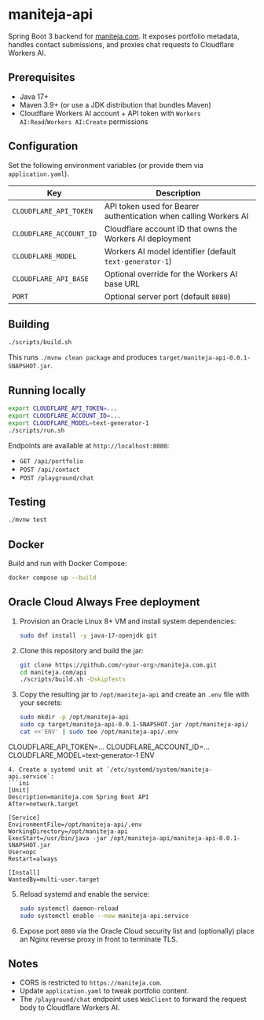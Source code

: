 # maniteja-api

Spring Boot 3 backend for [maniteja.com](https://maniteja.com). It exposes portfolio metadata, handles contact submissions, and proxies chat requests to Cloudflare Workers AI.

## Prerequisites

* Java 17+
* Maven 3.9+ (or use a JDK distribution that bundles Maven)
* Cloudflare Workers AI account + API token with `Workers AI:Read`/`Workers AI:Create` permissions

## Configuration

Set the following environment variables (or provide them via `application.yaml`).

| Key | Description |
| --- | --- |
| `CLOUDFLARE_API_TOKEN` | API token used for Bearer authentication when calling Workers AI |
| `CLOUDFLARE_ACCOUNT_ID` | Cloudflare account ID that owns the Workers AI deployment |
| `CLOUDFLARE_MODEL` | Workers AI model identifier (default `text-generator-1`) |
| `CLOUDFLARE_API_BASE` | Optional override for the Workers AI base URL |
| `PORT` | Optional server port (default `8080`) |

## Building

```bash
./scripts/build.sh
```

This runs `./mvnw clean package` and produces `target/maniteja-api-0.0.1-SNAPSHOT.jar`.

## Running locally

```bash
export CLOUDFLARE_API_TOKEN=...
export CLOUDFLARE_ACCOUNT_ID=...
export CLOUDFLARE_MODEL=text-generator-1
./scripts/run.sh
```

Endpoints are available at `http://localhost:8080`:

* `GET /api/portfolio`
* `POST /api/contact`
* `POST /playground/chat`

## Testing

```bash
./mvnw test
```

## Docker

Build and run with Docker Compose:

```bash
docker compose up --build
```

## Oracle Cloud Always Free deployment

1. Provision an Oracle Linux 8+ VM and install system dependencies:
   ```bash
   sudo dnf install -y java-17-openjdk git
   ```
2. Clone this repository and build the jar:
   ```bash
   git clone https://github.com/<your-org>/maniteja.com.git
   cd maniteja.com/api
   ./scripts/build.sh -DskipTests
   ```
3. Copy the resulting jar to `/opt/maniteja-api` and create an `.env` file with your secrets:
   ```bash
   sudo mkdir -p /opt/maniteja-api
   sudo cp target/maniteja-api-0.0.1-SNAPSHOT.jar /opt/maniteja-api/
   cat <<'ENV' | sudo tee /opt/maniteja-api/.env
CLOUDFLARE_API_TOKEN=... 
CLOUDFLARE_ACCOUNT_ID=... 
CLOUDFLARE_MODEL=text-generator-1
ENV
   ```
4. Create a systemd unit at `/etc/systemd/system/maniteja-api.service`:
   ```ini
   [Unit]
   Description=maniteja.com Spring Boot API
   After=network.target

   [Service]
   EnvironmentFile=/opt/maniteja-api/.env
   WorkingDirectory=/opt/maniteja-api
   ExecStart=/usr/bin/java -jar /opt/maniteja-api/maniteja-api-0.0.1-SNAPSHOT.jar
   User=opc
   Restart=always

   [Install]
   WantedBy=multi-user.target
   ```
5. Reload systemd and enable the service:
   ```bash
   sudo systemctl daemon-reload
   sudo systemctl enable --now maniteja-api.service
   ```
6. Expose port `8080` via the Oracle Cloud security list and (optionally) place an Nginx reverse proxy in front to terminate TLS.

## Notes

* CORS is restricted to `https://maniteja.com`.
* Update `application.yaml` to tweak portfolio content.
* The `/playground/chat` endpoint uses `WebClient` to forward the request body to Cloudflare Workers AI.
